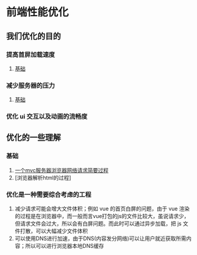 # 前端性能优化
## 我们优化的目的
### 提高首屏加载速度
1. [基础](https://www.tomz.club/blog/md/Browser/optimization/2019-04/190402.md)

### 减少服务器的压力
1. [基础](https://www.tomz.club/blog/md/Browser/optimization/2019-04/190403.md)

### 优化 ui 交互以及动画的流畅度


## 优化的一些理解
### 基础
1. [一个mvc服务器浏览器网络请求简要过程](https://www.tomz.club/blog/md/Server/http/2019-04/180702.md)
2. [浏览器解析html的过程]

### 优化是一种需要综合考虑的工程
1. 减少请求可能会增大文件体积；例如 vue 的首页白屏的问题，由于 vue 渲染的过程是在浏览器中，而一般而言vue打包的js的文件比较大，虽说请求少，但请求文件会过大，所以会有白屏问题。而此时可以通过异步加载，把 js 文件打散，可以大幅减少文件体积
2. 可以使用DNS进行加速，由于DNS(内容发分网络)可以让用户就近获取所需内容；所以可以进行浏览器本地DNS缓存


